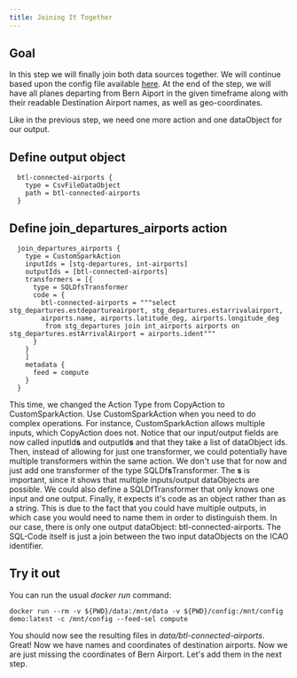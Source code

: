 ```yaml
---
title: Joining It Together
---
```


## Goal
In this step we will finally join both data sources together.
We will continue based upon the config file available [here](application-compute-part1-cols.conf).
At the end of the step, we will have all planes departing from Bern Aiport
in the given timeframe along with their readable Destination Airport names, as well as geo-coordinates.

Like in the previous step, we need one more action and one dataObject for our output.

## Define output object

      btl-connected-airports {
        type = CsvFileDataObject
        path = btl-connected-airports
      }

## Define join_departures_airports action

      join_departures_airports {
        type = CustomSparkAction
        inputIds = [stg-departures, int-airports]
        outputIds = [btl-connected-airports]
        transformers = [{
          type = SQLDfsTransformer
          code = {
            btl-connected-airports = """select stg_departures.estdepartureairport, stg_departures.estarrivalairport,
            airports.name, airports.latitude_deg, airports.longitude_deg
             from stg_departures join int_airports airports on stg_departures.estArrivalAirport = airports.ident"""
          }
        }
        ]
        metadata {
          feed = compute
        }
      }
This time, we changed the Action Type from CopyAction to CustomSparkAction.
Use CustomSparkAction when you need to do complex operations. For instance, CustomSparkAction allows multiple inputs,
which CopyAction does not.
Notice that our input/output fields are now called inputId**s** and outputId**s** and that they take a list of dataObject ids.
Then, instead of allowing for just one transformer, we could potentially have multiple transformers within the same action.
We don't use that for now and just add one transformer of the type SQLDf**s**Transformer.
The **s** is important, since it shows that multiple inputs/output dataObjects are possible.
We could also define a SQLDfTransformer that only knows one input and one output.
Finally, it expects it's code as an object rather than as a string. This is due to the fact that you could have multiple
outputs, in which case you would need to name them in order to distinguish them.
In our case, there is only one output dataObject: btl-connected-airports.
The SQL-Code itself is just a join between the two input dataObjects on the ICAO identifier.

## Try it out
You can run the usual *docker run* command:

    docker run --rm -v ${PWD}/data:/mnt/data -v ${PWD}/config:/mnt/config demo:latest -c /mnt/config --feed-sel compute

You should now see the resulting files in *data/btl-connected-airports*.
Great! Now we have names and coordinates of destination airports.
Now we are just missing the coordinates of Bern Airport. 
Let's add them in the next step.
